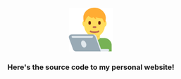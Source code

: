 <p align="center">
  <img src="logo.png" width="100"></img>
</p>
<h3 align="center">Here's the source code to my personal website!</h3>